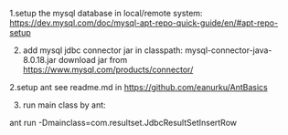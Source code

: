 1.setup the mysql database in local/remote system:
https://dev.mysql.com/doc/mysql-apt-repo-quick-guide/en/#apt-repo-setup

2. add mysql jdbc connector jar in classpath:
mysql-connector-java-8.0.18.jar
download jar from https://www.mysql.com/products/connector/ 

2.setup ant 
   see readme.md in https://github.com/eanurku/AntBasics 
   
3. run main class by ant: 

ant run -Dmainclass=com.resultset.JdbcResultSetInsertRow

